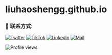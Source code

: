 # liuhaoshengg.github.io
### :link: 联系方式:

[![Twitter](https://img.shields.io/badge/-Twitter-black?style=for-the-badge&logo=twitter)](https://mobile.twitter.com/Liu_shengh)
[![TikTok](https://img.shields.io/badge/-Instagram-black?style=for-the-badge&logo=tiktok)](https://www.tiktok.com/@liuhaosheng.music)
[![Linkedin](https://img.shields.io/badge/-LinkedIn-black?style=for-the-badge&logo=qq)](https://www.linkedin.com/in/aryan-patil-390303206)
[![Mail](https://img.shields.io/badge/-Say%20Hi!-black?style=for-the-badge&logo=gmail)](mailto:aryanitinpatil@gmail.com)

[twitter]: https://mobile.twitter.com/Liu_shengh
[tiktok]: https://www.tiktok.com/@liuhaosheng.music
[linkedin]: https://www.linkedin.com/in/aryan-patil-390303206
![Profile views](https://gpvc.arturio.dev/AryanP45)
